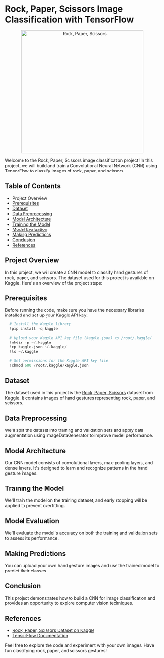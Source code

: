 # Rock, Paper, Scissors Image Classification with TensorFlow

<p align="center">
  <img src="https://www.science.org/do/10.1126/science.aac4663/abs/sn-rockpaper.jpg" alt="Rock, Paper, Scissors" width="400">
</p>

Welcome to the Rock, Paper, Scissors image classification project! In this project, we will build and train a Convolutional Neural Network (CNN) using TensorFlow to classify images of rock, paper, and scissors.

## Table of Contents
- [Project Overview](##Project-Overview)
- [Prerequisites](##Prerequisites)
- [Dataset](##Dataset)
- [Data Preprocessing](##Data-Preprocessing)
- [Model Architecture](##Model-Architecture)
- [Training the Model](##Training-the-Model)
- [Model Evaluation](##Model-Evaluation)
- [Making Predictions](##Making-Predictions)
- [Conclusion](##Conclusion)
- [References](##References)

## Project Overview
In this project, we will create a CNN model to classify hand gestures of rock, paper, and scissors. The dataset used for this project is available on Kaggle. Here's an overview of the project steps:

## Prerequisites
Before running the code, make sure you have the necessary libraries installed and set up your Kaggle API key:
```py
  # Install the Kaggle library
  !pip install -q kaggle
  
  # Upload your Kaggle API key file (kaggle.json) to /root/.kaggle/
  !mkdir -p ~/.kaggle
  !cp kaggle.json ~/.kaggle/
  !ls ~/.kaggle
  
  # Set permissions for the Kaggle API key file
  !chmod 600 /root/.kaggle/kaggle.json
```

## Dataset
The dataset used in this project is the [Rock, Paper, Scissors](https://www.kaggle.com/drgfreeman/rockpaperscissors) dataset from Kaggle. It contains images of hand gestures representing rock, paper, and scissors.

## Data Preprocessing
We'll split the dataset into training and validation sets and apply data augmentation using ImageDataGenerator to improve model performance.

## Model Architecture
Our CNN model consists of convolutional layers, max-pooling layers, and dense layers. It's designed to learn and recognize patterns in the hand gesture images.

## Training the Model
We'll train the model on the training dataset, and early stopping will be applied to prevent overfitting.

## Model Evaluation
We'll evaluate the model's accuracy on both the training and validation sets to assess its performance.

## Making Predictions
You can upload your own hand gesture images and use the trained model to predict their classes.

## Conclusion
This project demonstrates how to build a CNN for image classification and provides an opportunity to explore computer vision techniques.

## References
- [Rock, Paper, Scissors Dataset on Kaggle](https://www.kaggle.com/drgfreeman/rockpaperscissors)
- [TensorFlow Documentation](https://www.tensorflow.org/api_docs/python/tf)

Feel free to explore the code and experiment with your own images. Have fun classifying rock, paper, and scissors gestures!
